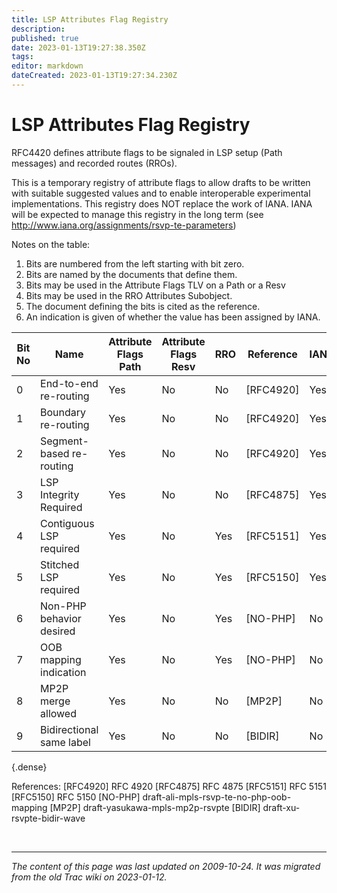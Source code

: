 ```yaml
---
title: LSP Attributes Flag Registry
description: 
published: true
date: 2023-01-13T19:27:38.350Z
tags: 
editor: markdown
dateCreated: 2023-01-13T19:27:34.230Z
---
```


# LSP Attributes Flag Registry

RFC4420 defines attribute flags to be signaled in LSP setup (Path messages) and recorded routes (RROs).

This is a temporary registry of attribute flags to allow drafts to be written with suitable suggested values and to enable interoperable experimental implementations. This registry does NOT replace the work of IANA. IANA will be expected to manage this registry in the long term (see http://www.iana.org/assignments/rsvp-te-parameters)

Notes on the table:

1.    Bits are numbered from the left starting with bit zero.
2.    Bits are named by the documents that define them.
3.    Bits may be used in the Attribute Flags TLV on a Path or a Resv
4.    Bits may be used in the RRO Attributes Subobject.
5.    The document defining the bits is cited as the reference.
6.    An indication is given of whether the value has been assigned by IANA.

| Bit No | Name                      | Attribute Flags Path | Attribute Flags Resv | RRO | Reference | IANA  |
|--------|---------------------------|----------------------|----------------------|-----|-----------|-------|
| 0      | End-to-end re-routing     | Yes                  | No                   | No  | [RFC4920] | Yes   |
| 1      | Boundary re-routing       | Yes                  | No                   | No  | [RFC4920] | Yes   |
| 2      | Segment-based re-routing  | Yes                  | No                   | No  | [RFC4920] | Yes   |
| 3      | LSP Integrity Required    | Yes                  | No                   | No  | [RFC4875] | Yes   |
| 4      | Contiguous LSP required   | Yes                  | No                   | Yes | [RFC5151] | Yes   |
| 5      | Stitched LSP required     | Yes                  | No                   | Yes | [RFC5150] | Yes   |
| 6      | Non-PHP behavior desired  | Yes                  | No                   | Yes | [NO-PHP]  | No    |
| 7      | OOB mapping indication    | Yes                  | No                   | Yes | [NO-PHP]  | No    |
| 8      | MP2P merge allowed        | Yes                  | No                   | No  | [MP2P]    | No    |
| 9      | Bidirectional same label  | Yes                  | No                   | No  | [BIDIR]   | No    |
{.dense}

References:
[RFC4920] RFC 4920
[RFC4875] RFC 4875
[RFC5151] RFC 5151
[RFC5150] RFC 5150
[NO-PHP] draft-ali-mpls-rsvp-te-no-php-oob-mapping
[MP2P] draft-yasukawa-mpls-mp2p-rsvpte
[BIDIR] draft-xu-rsvpte-bidir-wave

&nbsp;
&nbsp;
&nbsp;

---

*The content of this page was last updated on 2009-10-24. It was migrated from the old Trac wiki on 2023-01-12.*
